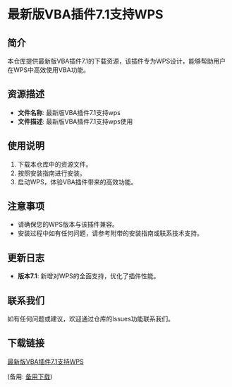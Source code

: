 # 最新版VBA插件7.1支持WPS

## 简介
本仓库提供最新版VBA插件7.1的下载资源，该插件专为WPS设计，能够帮助用户在WPS中高效使用VBA功能。

## 资源描述
- **文件名称**: 最新版VBA插件7.1支持wps
- **文件描述**: 最新版VBA插件7.1支持wps使用

## 使用说明
1. 下载本仓库中的资源文件。
2. 按照安装指南进行安装。
3. 启动WPS，体验VBA插件带来的高效功能。

## 注意事项
- 请确保您的WPS版本与该插件兼容。
- 安装过程中如有任何问题，请参考附带的安装指南或联系技术支持。

## 更新日志
- **版本7.1**: 新增对WPS的全面支持，优化了插件性能。

## 联系我们
如有任何问题或建议，欢迎通过仓库的Issues功能联系我们。

## 下载链接
[最新版VBA插件7.1支持WPS](https://pan.quark.cn/s/318bb5ebfbdf) 

(备用: [备用下载](https://pan.baidu.com/s/1Yl-ehBatgltpoUW6s_TmoQ?pwd=4zdb))

